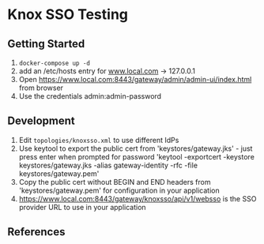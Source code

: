 # Knox SSO Testing

## Getting Started
1. `docker-compose up -d`
2. add an /etc/hosts entry for www.local.com -> 127.0.0.1
3. Open https://www.local.com:8443/gateway/admin/admin-ui/index.html from browser
4. Use the credentials admin:admin-password

## Development
1. Edit `topologies/knoxsso.xml` to use different IdPs
2. Use keytool to export the public cert from 'keystores/gateway.jks' - just press enter when prompted for password
     'keytool -exportcert -keystore keystores/gateway.jks -alias gateway-identity -rfc -file keystores/gateway.pem'
3. Copy the public cert without BEGIN and END headers from 'keystores/gateway.pem' for configuration in your application
4. https://www.local.com:8443/gateway/knoxsso/api/v1/websso is the SSO provider URL to use in your application

## References


